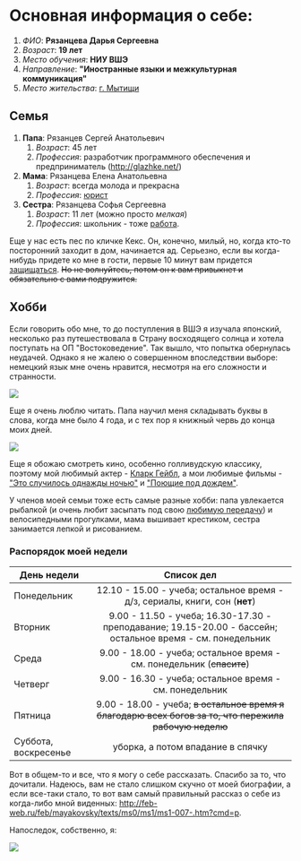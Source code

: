 # Основная информация о себе:
1. *ФИО*: **Рязанцева Дарья Сергеевна**
2. *Возраст*: **19 лет**
3. *Место обучения*: **НИУ ВШЭ**
4. *Направление*: **"Иностранные языки и межкультурная коммуникация"**
5. *Место жительства*: [г. Мытищи](https://ru.wikipedia.org/wiki/%D0%9C%D1%8B%D1%82%D0%B8%D1%89%D0%B8)
## Семья
1. **Папа**: Рязанцев Сергей Анатольевич
    1. *Возраст*: 45 лет
    2. *Профессия*: разработчик программного обеспечения и предприниматель (http://glazhke.net/)
2. **Мама**: Рязанцева Елена Анатольевна
    1. *Возраст*: всегда молода и прекрасна
    2. *Профессия*: [юрист](http://latin-online.ru/dura-lex-sed-lex/)
3. **Сестра**: Рязанцева Софья Сергеевна
    1. *Возраст*: 11 лет (можно просто *мелкая*)
    2. *Профессия*: школьник - тоже [работа](https://ru.wikipedia.org/wiki/%D0%91%D1%83%D1%80%D0%BB%D0%B0%D0%BA%D0%B8_%D0%BD%D0%B0_%D0%92%D0%BE%D0%BB%D0%B3%D0%B5).
   
Еще у нас есть пес по кличке Кекс. Он, конечно, милый, но, когда кто-то посторонний заходит в дом, начинается ад. Серьезно, если вы когда-нибудь придете ко мне в гости, первые 10 минут вам придется [защищаться](http://trinixy.ru/uploads/posts/comm_images/2016-03/1457713663_5714dd60a5e3237512675f43422.png). ~~Но не волнуйтесь, потом он к вам привыкнет и обязательно с вами подружится.~~

## Хобби
Если говорить обо мне, то до поступления в ВШЭ я изучала японский, несколько раз путешествовала в Страну восходящего солнца и хотела поступать на ОП "Востоковедение". Так вышло, что попытка обернулась неудачей. Однако я не жалею о совершенном впоследствии выборе: немецкий язык мне очень нравится, несмотря на его сложности и странности.

![](https://pp.userapi.com/c840737/v840737445/43dbe/AjUdP4GmuZg.jpg)

Еще я очень люблю читать. Папа научил меня складывать буквы в слова, когда мне было 4 года, и с тех пор я книжный червь до конца моих дней.

![](https://cs8.pikabu.ru/post_img/2016/06/09/12/1465503436115046603.png)

Еще я обожаю смотреть кино, особенно голливудскую классику, поэтому мой любимый актер - [Кларк Гейбл](https://ru.wikipedia.org/wiki/%D0%93%D0%B5%D0%B9%D0%B1%D0%BB,_%D0%9A%D0%BB%D0%B0%D1%80%D0%BA), а мои любимые фильмы - ["Это случилось однажды ночью"](https://ru.wikipedia.org/wiki/%D0%AD%D1%82%D0%BE_%D1%81%D0%BB%D1%83%D1%87%D0%B8%D0%BB%D0%BE%D1%81%D1%8C_%D0%BE%D0%B4%D0%BD%D0%B0%D0%B6%D0%B4%D1%8B_%D0%BD%D0%BE%D1%87%D1%8C%D1%8E) и ["Поющие под дождем"](https://ru.wikipedia.org/wiki/%D0%9F%D0%BE%D1%8E%D1%89%D0%B8%D0%B5_%D0%BF%D0%BE%D0%B4_%D0%B4%D0%BE%D0%B6%D0%B4%D1%91%D0%BC).

У членов моей семьи тоже есть самые разные хобби: папа увлекается рыбалкой (и очень любит засыпать под свою [любимую передачу](https://www.ivi.ru/watch/dialogi_o_rybalke)) и велосипедными прогулками, мама вышивает крестиком, сестра занимается лепкой и рисованием. 

### Распорядок моей недели

День недели|Список дел
---|:---:
Понедельник|12.10 - 15.00 - учеба; остальное время - д/з, сериалы, книги, сон (**нет**)
Вторник|9.00 - 11.50 - учеба; 16.30-17.30 - преподавание; 19.15-20.00 - бассейн; остальное время - см. понедельник
Среда|9.00 - 18.00 - учеба; остальное время - см. понедельник (~~спасите~~)
Четверг| 9.00 - 16.30 - учеба; остальное время - см. понедельник
Пятница|9.00 - 18.00 - учеба; ~~в остальное время я благодарю всех богов за то, что пережила рабочую неделю~~
Суббота, воскресенье|уборка, а потом впадание в спячку

Вот в общем-то и все, что я могу о себе рассказать. Спасибо за то, что дочитали. Надеюсь, вам не стало слишком скучно от моей биографии, а если все-таки стало, то вот вам самый правильный рассказ о себе из когда-либо мной виденных: <http://feb-web.ru/feb/mayakovsky/texts/ms0/ms1/ms1-007-.htm?cmd=p>. 

Напоследок, собственно, я:

![](https://pp.userapi.com/c639921/v639921239/5b513/Fi24JfNSX4U.jpg)
